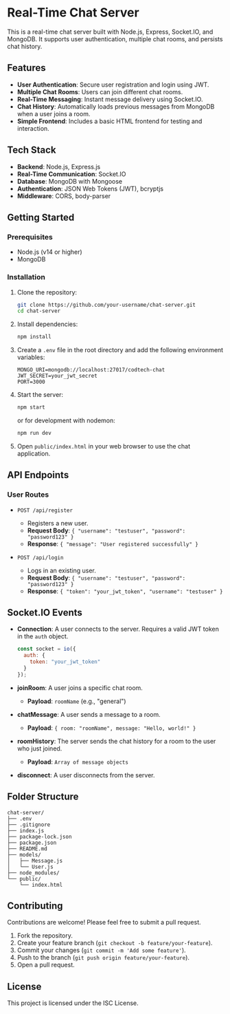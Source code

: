# Real-Time Chat Server

This is a real-time chat server built with Node.js, Express, Socket.IO, and MongoDB. It supports user authentication, multiple chat rooms, and persists chat history.

## Features

-   **User Authentication**: Secure user registration and login using JWT.
-   **Multiple Chat Rooms**: Users can join different chat rooms.
-   **Real-Time Messaging**: Instant message delivery using Socket.IO.
-   **Chat History**: Automatically loads previous messages from MongoDB when a user joins a room.
-   **Simple Frontend**: Includes a basic HTML frontend for testing and interaction.

## Tech Stack

-   **Backend**: Node.js, Express.js
-   **Real-Time Communication**: Socket.IO
-   **Database**: MongoDB with Mongoose
-   **Authentication**: JSON Web Tokens (JWT), bcryptjs
-   **Middleware**: CORS, body-parser

## Getting Started

### Prerequisites

-   Node.js (v14 or higher)
-   MongoDB

### Installation

1.  Clone the repository:
    ```sh
    git clone https://github.com/your-username/chat-server.git
    cd chat-server
    ```

2.  Install dependencies:
    ```sh
    npm install
    ```

3.  Create a `.env` file in the root directory and add the following environment variables:
    ```
    MONGO_URI=mongodb://localhost:27017/codtech-chat
    JWT_SECRET=your_jwt_secret
    PORT=3000
    ```

4.  Start the server:
    ```sh
    npm start
    ```
    or for development with nodemon:
    ```sh
    npm run dev
    ```

5.  Open `public/index.html` in your web browser to use the chat application.

## API Endpoints

### User Routes

-   `POST /api/register`
    -   Registers a new user.
    -   **Request Body**: `{ "username": "testuser", "password": "password123" }`
    -   **Response**: `{ "message": "User registered successfully" }`

-   `POST /api/login`
    -   Logs in an existing user.
    -   **Request Body**: `{ "username": "testuser", "password": "password123" }`
    -   **Response**: `{ "token": "your_jwt_token", "username": "testuser" }`

## Socket.IO Events

-   **Connection**: A user connects to the server. Requires a valid JWT token in the `auth` object.
    ```javascript
    const socket = io({
      auth: {
        token: "your_jwt_token"
      }
    });
    ```

-   **joinRoom**: A user joins a specific chat room.
    -   **Payload**: `roomName` (e.g., "general")

-   **chatMessage**: A user sends a message to a room.
    -   **Payload**: `{ room: "roomName", message: "Hello, world!" }`

-   **roomHistory**: The server sends the chat history for a room to the user who just joined.
    -   **Payload**: `Array of message objects`

-   **disconnect**: A user disconnects from the server.

## Folder Structure

```
chat-server/
├── .env
├── .gitignore
├── index.js
├── package-lock.json
├── package.json
├── README.md
├── models/
│   ├── Message.js
│   └── User.js
├── node_modules/
└── public/
    └── index.html
```

## Contributing

Contributions are welcome! Please feel free to submit a pull request.

1.  Fork the repository.
2.  Create your feature branch (`git checkout -b feature/your-feature`).
3.  Commit your changes (`git commit -m 'Add some feature'`).
4.  Push to the branch (`git push origin feature/your-feature`).
5.  Open a pull request.

## License

This project is licensed under the ISC License.